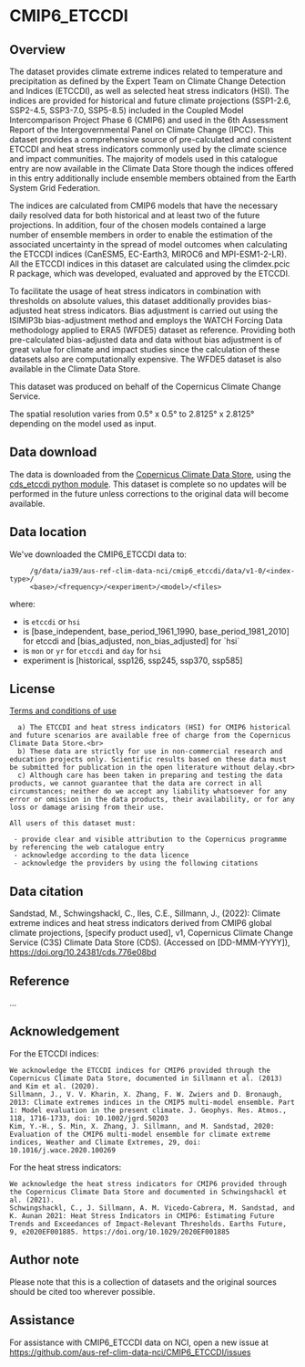 # CMIP6_ETCCDI

## Overview
The dataset provides climate extreme indices related to temperature and precipitation as defined by the Expert Team on Climate Change Detection and Indices (ETCCDI), as well as selected heat stress indicators (HSI). The indices are provided for historical and future climate projections (SSP1-2.6, SSP2-4.5, SSP3-7.0, SSP5-8.5) included in the Coupled Model Intercomparison Project Phase 6 (CMIP6) and used in the 6th Assessment Report of the Intergovernmental Panel on Climate Change (IPCC). This dataset provides a comprehensive source of pre-calculated and consistent ETCCDI and heat stress indicators commonly used by the climate science and impact communities. The majority of models used in this catalogue entry are now available in the Climate Data Store though the indices offered in this entry additionally include ensemble members obtained from the Earth System Grid Federation.

The indices are calculated from CMIP6 models that have the necessary daily resolved data for both historical and at least two of the future projections. In addition, four of the chosen models contained a large number of ensemble members in order to enable the estimation of the associated uncertainty in the spread of model outcomes when calculating the ETCCDI indices (CanESM5, EC-Earth3, MIROC6 and MPI-ESM1-2-LR). All the ETCCDI indices in this dataset are calculated using the climdex.pcic R package, which was developed, evaluated and approved by the ETCCDI.

To facilitate the usage of heat stress indicators in combination with thresholds on absolute values, this dataset additionally provides bias-adjusted heat stress indicators. Bias adjustment is carried out using the ISIMIP3b bias-adjustment method and employs the WATCH Forcing Data methodology applied to ERA5 (WFDE5) dataset as reference. Providing both pre-calculated bias-adjusted data and data without bias adjustment is of great value for climate and impact studies since the calculation of these datasets also are computationally expensive. The WFDE5 dataset is also available in the Climate Data Store.

This dataset was produced on behalf of the Copernicus Climate Change Service.

The spatial resolution varies from 0.5° x 0.5° to 2.8125° x 2.8125° depending on the model used as input.

## Data download

The data is downloaded from the [Copernicus Climate Data Store](https://cds.climate.copernicus.eu/cdsapp#!/dataset/sis-extreme-indices-cmip6?tab=overview), using the [cds_etccdi python module](https://github.com/coecms/cds_etccdi).
This dataset is complete so no updates will be performed in the future unless corrections to the original data will become available.

## Data location

We've downloaded the CMIP6_ETCCDI data to:

```
     /g/data/ia39/aus-ref-clim-data-nci/cmip6_etccdi/data/v1-0/<index-type>/
     <base>/<frequency>/<experiment>/<model>/<files>
```
where:
   * <index-type> is `etccdi` or `hsi`
   * <base> is [base_independent, base_period_1961_1990, base_period_1981_2010] for etccdi
               and [bias_adjusted, non_bias_adjusted] for  `hsi`
   * <frequency> is `mon` or `yr` for `etccdi` and `day` for `hsi`
   * experiment is [historical, ssp126, ssp245, ssp370, ssp585]

## License

[Terms and conditions of use](https://cds.climate.copernicus.eu/api/v2/terms/static/cicero-cmip6-indicators-licence.pdf)

```
  a) The ETCCDI and heat stress indicators (HSI) for CMIP6 historical and future scenarios are available free of charge from the Copernicus Climate Data Store.<br>
  b) These data are strictly for use in non-commercial research and education projects only. Scientific results based on these data must be submitted for publication in the open literature without delay.<br>
  c) Although care has been taken in preparing and testing the data products, we cannot guarantee that the data are correct in all circumstances; neither do we accept any liability whatsoever for any error or omission in the data products, their availability, or for any loss or damage arising from their use.

All users of this dataset must:

 - provide clear and visible attribution to the Copernicus programme by referencing the web catalogue entry
 - acknowledge according to the data licence
 - acknowledge the providers by using the following citations
```

## Data citation

Sandstad, M., Schwingshackl, C., Iles, C.E., Sillmann, J., (2022): Climate extreme indices and heat stress indicators derived from CMIP6 global climate projections, [specify product used], v1, Copernicus Climate Change Service (C3S) Climate Data Store (CDS). (Accessed on [DD-MMM-YYYY]), https://doi.org/10.24381/cds.776e08bd

## Reference
 ...

## Acknowledgement

For the ETCCDI indices: 

```
We acknowledge the ETCCDI indices for CMIP6 provided through the Copernicus Climate Data Store, documented in Sillmann et al. (2013) and Kim et al. (2020).
Sillmann, J., V. V. Kharin, X. Zhang, F. W. Zwiers and D. Bronaugh, 2013: Climate extremes indices in the CMIP5 multi-model ensemble. Part 1: Model evaluation in the present climate. J. Geophys. Res. Atmos., 118, 1716-1733, doi: 10.1002/jgrd.50203
Kim, Y.-H., S. Min, X. Zhang, J. Sillmann, and M. Sandstad, 2020: Evaluation of the CMIP6 multi-model ensemble for climate extreme indices, Weather and Climate Extremes, 29, doi: 10.1016/j.wace.2020.100269
```

For the heat stress indicators:

```
We acknowledge the heat stress indicators for CMIP6 provided through the Copernicus Climate Data Store and documented in Schwingshackl et al. (2021).
Schwingshackl, C., J. Sillmann, A. M. Vicedo‐Cabrera, M. Sandstad, and K. Aunan 2021: Heat Stress Indicators in CMIP6: Estimating Future Trends and Exceedances of Impact‐Relevant Thresholds. Earths Future, 9, e2020EF001885. https://doi.org/10.1029/2020EF001885
```

## Author note

Please note that this is a collection of datasets and the original sources should be cited too wherever possible.

## Assistance

For assistance with CMIP6_ETCCDI data on NCI, open a new issue at https://github.com/aus-ref-clim-data-nci/CMIP6_ETCCDI/issues
